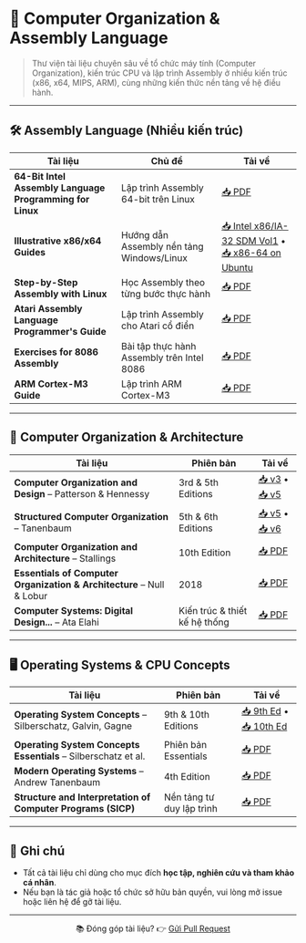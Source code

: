 # 🧩 Computer Organization & Assembly Language

> Thư viện tài liệu chuyên sâu về tổ chức máy tính (Computer Organization), kiến trúc CPU và lập trình Assembly ở nhiều kiến trúc (x86, x64, MIPS, ARM), cùng những kiến thức nền tảng về hệ điều hành.

---

## 🛠️ Assembly Language (Nhiều kiến trúc)

| Tài liệu | Chủ đề | Tải về |
|---------|--------|--------|
| **64-Bit Intel Assembly Language Programming for Linux** | Lập trình Assembly 64-bit trên Linux | [📥 PDF](./64%20Bit%20Intel%20Assembly%20Language%20Programming%20for%20Linux.pdf) |
| **Illustrative x86/x64 Guides** | Hướng dẫn Assembly nền tảng Windows/Linux | [📥 Intel x86/IA-32 SDM Vol1](./Intel64-IA32-SDM-Vol1-BasicArchitecture.pdf) • [📥 x86-64 on Ubuntu](./x86-64%20Assembly%20Language%20Programming%20with%20Ubuntu.pdf) |
| **Step-by-Step Assembly with Linux** | Học Assembly theo từng bước thực hành  | [📥 PDF](./Assembly%20Language%20Step-By-Step%20-%20Programming%20with%20Linux,%203rd%20edition%20(Wiley,%202009,%200470497025).pdf) |
| **Atari Assembly Language Programmer's Guide** | Lập trình Assembly cho Atari cổ điển | [📥 PDF](./Atari%20Assembly%20Language%20Programmer's%20Guide%20%5BMoose%20&%20Lorenz%201987-06%5D.pdf) |
| **Exercises for 8086 Assembly** | Bài tập thực hành Assembly trên Intel 8086 | [📥 PDF](./Assembly%20Language%208086%20Exercise%20Solution%20%5BMarut%5D.pdf) |
| **ARM Cortex-M3 Guide** | Lập trình ARM Cortex-M3 | [📥 PDF](./The%20Definitive%20Guide%20to%20the%20ARM%20Cortex-M3.pdf) |

---

## 🧠 Computer Organization & Architecture

| Tài liệu | Phiên bản | Tải về |
|---------|-----------|--------|
| **Computer Organization and Design** – Patterson & Hennessy | 3rd & 5th Editions | [📥 v3](./Computer_Organization_and_Design_3Rd.pdf) • [📥 v5](./ComputerOrganizationAndDesign5thEdition2014.pdf) |
| **Structured Computer Organization** – Tanenbaum | 5th & 6th Editions | [📥 v5](./structured_computer_organization_5th_edition_801_pages_2007_.pdf) • [📥 v6](./Structured%20Computer%20Organization,%206th%20Edition.pdf) |
| **Computer Organization and Architecture** – Stallings | 10th Edition | [📥 PDF](./Computer%20Organization%20and%20Architecture%2010th%20-%20William%20Stallings.pdf) |
| **Essentials of Computer Organization & Architecture** – Null & Lobur | 2018 | [📥 PDF](./Linda%20Null%20-%20Essentials%20of%20Computer%20Organization%20and%20Architecture-Jones%20&%20Bartlett%20Publishers%20(2018).pdf) |
| **Computer Systems: Digital Design...** – Ata Elahi | Kiến trúc & thiết kế hệ thống | [📥 PDF](./Ata%20Elahi%20-%20Computer%20Systems.%20Digital%20Design,%20Fundamentals%20of%20Computer%20Architecture%20and%20Assembly%20Language%20(2018,%20Springer).pdf) |

---

## 🖥️ Operating Systems & CPU Concepts

| Tài liệu | Phiên bản | Tải về |
|---------|-----------|--------|
| **Operating System Concepts** – Silberschatz, Galvin, Gagne | 9th & 10th Editions | [📥 9th Ed](./Operating%20System%20Concepts%20(9th%20Ed)%20-%20Gagne,%20Silberschatz,%20and%20Galvin.pdf) • [📥 10th Ed](./2018-Operating%20System%20Concepts-10th.pdf) |
| **Operating System Concepts Essentials** – Silberschatz et al. | Phiên bản Essentials | [📥 PDF](./Abraham%20Silberschatz,%20Peter%20B.%20Galvin,%20Greg%20Gagne%20-%20Operating%20System%20Concepts%20Essentials-Wiley%20(2013).pdf) |
| **Modern Operating Systems** – Andrew Tanenbaum | 4th Edition | [📥 PDF](./Modern%20Operating%20Systems%204th%20Edition--Andrew%20Tanenbaum.pdf) |
| **Structure and Interpretation of Computer Programs (SICP)** | Nền tảng tư duy lập trình | [📥 PDF](./Hal%20Abelson_%20Gerald%20Jay%20Sussman%20-%20Structure%20and%20Interpretation%20of%20Computer%20Programs-MIT%20Press%20(2002).pdf) |

---

## 📝 Ghi chú

- Tất cả tài liệu chỉ dùng cho mục đích **học tập, nghiên cứu và tham khảo cá nhân**.
- Nếu bạn là tác giả hoặc tổ chức sở hữu bản quyền, vui lòng mở issue hoặc liên hệ để gỡ tài liệu.

---

<p align="center">
  📚 Đóng góp tài liệu? 👉 <a href="https://github.com/TienNHM/ebooks/pulls">Gửi Pull Request</a>
</p>
